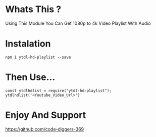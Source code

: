 # Whats This ?

Using This Module You Can Get 1080p to 4k Video Playlist With Audio

# Instalation

`npm i ytdl-hd-playlist --save`

# Then Use...

```
const ytdlhdlist = require("ytdl-hd-playlist");
ytdlhdlist('<Youtube_Video_Url>')
```

# Enjoy And Support

https://github.com/code-diggers-369

